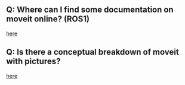 
## <a name="Q:__Where_can_I_find_some_documentation_on_moveit_online?_(ROS1)"></a>Q:  Where can I find some documentation on moveit online? (ROS1)


[<u>here</u>](https://moveit.readthedocs.io/en/latest/doc/pr2_tutorials/planning/src/doc/move_group_interface_tutorial.html)


## <a name="Q:_Is_there_a_conceptual_breakdown_of_moveit_with_pictures?"></a>Q: Is there a conceptual breakdown of moveit with pictures?


[<u>here</u>](https://moveit.ros.org/documentation/concepts/)








